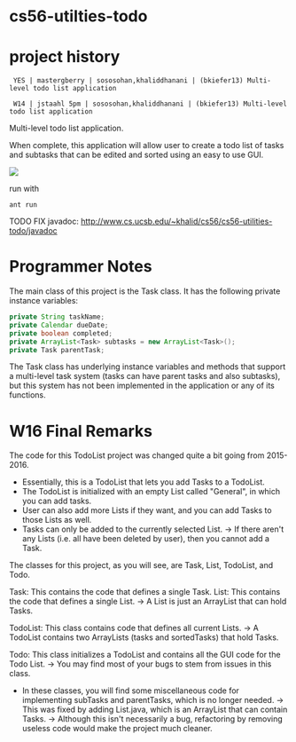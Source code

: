 cs56-utilties-todo
==================


project history
===============
```
 YES | mastergberry | sososohan,khaliddhanani | (bkiefer13) Multi-level todo list application

 W14 | jstaahl 5pm | sososohan,khaliddhanani | (bkiefer13) Multi-level todo list application
```

Multi-level todo list application.

When complete, this application will allow user to create a todo list of tasks and subtasks that can be edited and sorted using an easy to use GUI.

<img src="http://i742.photobucket.com/albums/xx64/khaliddhanani/todo_zpsd893facd.png">

run with 
```ant
ant run
```

TODO FIX javadoc: http://www.cs.ucsb.edu/~khalid/cs56/cs56-utilities-todo/javadoc

Programmer Notes
================

The main class of this project is the Task class. It has the following private instance variables:

```java
private String taskName;
private Calendar dueDate;
private boolean completed;
private ArrayList<Task> subtasks = new ArrayList<Task>();
private Task parentTask;
```

The Task class has underlying instance variables and methods that support a multi-level task system (tasks can have parent tasks and also subtasks), but this system has not been implemented in the application or any of its functions.



W16 Final Remarks
=================

The code for this TodoList project was changed quite a bit going from 2015-2016.

- Essentially, this is a TodoList that lets you add Tasks to a TodoList.
- The TodoList is initialized with an empty List called "General", in which you can add tasks.
- User can also add more Lists if they want, and you can add Tasks to those Lists as well.
- Tasks can only be added to the currently selected List.
  -> If there aren't any Lists (i.e. all have been deleted by user), then you cannot add a Task.

The classes for this project, as you will see, are Task, List, TodoList, and Todo.

Task: This contains the code that defines a single Task.
List: This contains the code that defines a single List.
      -> A List is just an ArrayList that can hold Tasks.

TodoList: This class contains code that defines all current Lists.
	  -> A TodoList contains two ArrayLists (tasks and sortedTasks) that hold Tasks.

Todo: This class initializes a TodoList and contains all the GUI code for the Todo List.
      -> You may find most of your bugs to stem from issues in this class.

- In these classes, you will find some miscellaneous code for implementing subTasks and parentTasks, which is no longer needed.
  -> This was fixed by adding List.java, which is an ArrayList that can contain Tasks.
  -> Although this isn't necessarily a bug, refactoring by removing useless code would make the project much cleaner.
